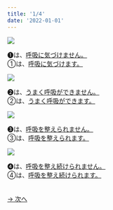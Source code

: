 ```yaml
---
title: '1/4'
date: '2022-01-01'
---
```

![](/images/a_01_.jpg)

➊は、[呼吸に気づけません。]()   
①は、[呼吸に気づけます。]()  

![](/images/a_02_.jpg)

➋は、[うまく呼吸ができません。]()  
②は、[うまく呼吸ができます。]()  

![](/images/a_03_.jpg)

➌は、[呼吸を整えられません。]()  
③は、[呼吸を整えられます。]()

![](/images/a_04_.jpg)

➍は、[呼吸を整え続けられません。]()  
④は、[呼吸を整え続けられます。]()

　  
[ → 次へ ](/posts/01-2)
